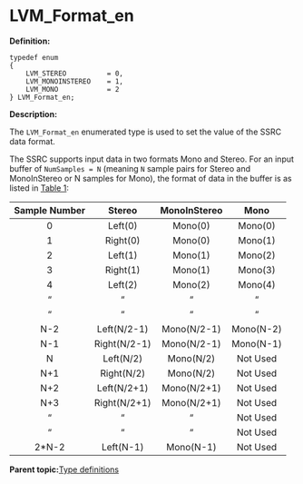 # LVM\_Format\_en

**Definition:**

```
typedef enum
{
    LVM_STEREO          = 0,
    LVM_MONOINSTEREO    = 1,
    LVM_MONO            = 2
} LVM_Format_en;
```

**Description:**

The `LVM_Format_en` enumerated type is used to set the value of the SSRC data format.

The SSRC supports input data in two formats Mono and Stereo. For an input buffer of `NumSamples = N` \(meaning `N` sample pairs for Stereo and MonoInStereo or N samples for Mono\), the format of data in the buffer is as listed in [Table 1](#table_rrd_r1h_rxb):

|**Sample Number**|**Stereo**|**MonoInStereo**|**Mono**|
|:---------------:|:--------:|:--------------:|:------:|
|0|Left\(0\)|Mono\(0\)|Mono\(0\)|
|1|Right\(0\)|Mono\(0\)|Mono\(1\)|
|2|Left\(1\)|Mono\(1\)|Mono\(2\)|
|3|Right\(1\)|Mono\(1\)|Mono\(3\)|
|4|Left\(2\)|Mono\(2\)|Mono\(4\)|
|“|“|“|“|
|“|“|“|“|
|N-2|Left\(N/2-1\)|Mono\(N/2-1\)|Mono\(N-2\)|
|N-1|Right\(N/2-1\)|Mono\(N/2-1\)|Mono\(N-1\)|
|N|Left\(N/2\)|Mono\(N/2\)|Not Used|
|N+1|Right\(N/2\)|Mono\(N/2\)|Not Used|
|N+2|Left\(N/2+1\)|Mono\(N/2+1\)|Not Used|
|N+3|Right\(N/2+1\)|Mono\(N/2+1\)|Not Used|
|“|“|“|Not Used|
|“|“|“|Not Used|
|2\*N-2|Left\(N-1\)|Mono\(N-1\)|Not Used|

**Parent topic:**[Type definitions](../topics/type_definitions.md)


